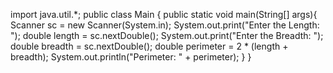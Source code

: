 import java.util.*;
public class Main {
	public static void main(String[] args){
		Scanner sc = new Scanner(System.in);
     System.out.print("Enter the Length: ");
		double length = sc.nextDouble();
   System.out.print("Enter the Breadth: ");
		double breadth = sc.nextDouble();
	   double perimeter = 2 * (length + breadth);
		System.out.println("Perimeter: " + perimeter);
	}
}
